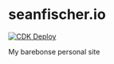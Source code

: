 
# seanfischer.io

[![CDK Deploy](https://github.com/fischersean/seanfischer.io/actions/workflows/main.yaml/badge.svg)](https://github.com/fischersean/seanfischer.io/actions/workflows/main.yaml)

My barebonse personal site
